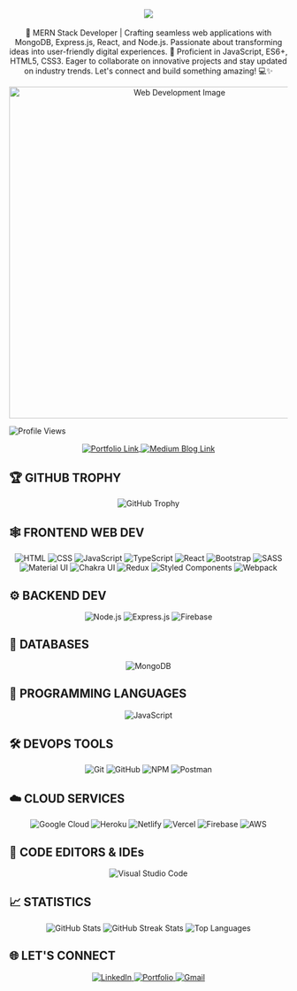 <h2 align="center">
  <a href="#"><img src="https://readme-typing-svg.herokuapp.com?color=FFFF&center=true&lines=Full+Stack+Web+Developer;1200%2B+Hours+of+Coding+Experience;Data+Structures+And+Algorithms"></a>
</h2>

<p align="center">👋 MERN Stack Developer | Crafting seamless web applications with MongoDB, Express.js, React, and Node.js. Passionate about transforming ideas into user-friendly digital experiences. 🚀 Proficient in JavaScript, ES6+, HTML5, CSS3. Eager to collaborate on innovative projects and stay updated on industry trends. Let's connect and build something amazing! 💻✨</p>
<!-- <h3 align="center">I dream of being recognized globally for something meaningful I can do for society.</h3> -->
<p align="center"><img src="https://imgs.search.brave.com/GIZVpntD8nBghn1rIX7k2fuiuNRVav8AVZ88d-MPnvg/rs:fit:1200:675:1/g:ce/aHR0cHM6Ly93d3cu/YmFjYW5jeXRlY2hu/b2xvZ3kuY29tL2lt/Zy9tZXJuLWltZ3Mv/YmFubmVyMS5qcGc" alt="Web Development Image" width="600"/></p>

<p align="left">
  <img src="https://komarev.com/ghpvc/?username=kmanishy&label=Profile%20views&color=0e75b6&style=flat" alt="Profile Views" />
</p>

<p align="center">
  <a href="https://manish-portfolio.vercel.app/">
    <img align="center" src="https://img.shields.io/badge/Portfolio-18A303?style=for-the-badge&logo=ionic&logoColor=white" alt="Portfolio Link" />
  </a>
  <a href="https://medium.com/@my1000088/">
    <img align="center" src="https://img.shields.io/badge/Medium-18A303?style=for-the-badge&logo=ionic&logoColor=white" alt="Medium Blog Link" />
  </a>
</p>

## 🏆 **GITHUB TROPHY**

<p align="center">
  <img src="https://github-profile-trophy.vercel.app/?username=kmanishy&theme=onedark&rank=S,SS,SSS,A,AA,AAA,SECRET,B,BB,BBB" alt="GitHub Trophy" />
</p>

## 🕸️ **FRONTEND WEB DEV**

<p align="center">
  <img src="https://img.shields.io/badge/HTML5-E34F26?style=for-the-badge&logo=html5&logoColor=white" alt="HTML" />
  <img src="https://img.shields.io/badge/CSS3-1572B6?style=for-the-badge&logo=css3&logoColor=white" alt="CSS" />
  <img src="https://img.shields.io/badge/JavaScript-F7DF1E?style=for-the-badge&logo=javascript&logoColor=black" alt="JavaScript" />
  <img src="https://img.shields.io/badge/TypeScript-007ACC?style=for-the-badge&logo=typescript&logoColor=white" alt="TypeScript" />
  <img src="https://img.shields.io/badge/React-20232A?style=for-the-badge&logo=react&logoColor=61DAFB" alt="React" />
  <img src="https://img.shields.io/badge/Bootstrap-563D7C?style=for-the-badge&logo=bootstrap&logoColor=white" alt="Bootstrap" />
  <img src="https://img.shields.io/badge/Sass-CC6699?style=for-the-badge&logo=sass&logoColor=white" alt="SASS" />
  <img src="https://img.shields.io/badge/Material--UI-%230081CB.svg?style=for-the-badge&logo=mui&logoColor=white" alt="Material UI" />
  <img src="https://img.shields.io/badge/Chakra%20UI-3bc7bd?style=for-the-badge&logo=chakraui&logoColor=white" alt="Chakra UI" />
  <img src="https://img.shields.io/badge/Redux-593D88?style=for-the-badge&logo=redux&logoColor=white" alt="Redux" />
  <img src="https://img.shields.io/badge/styled--components-DB7093?style=for-the-badge&logo=styled-components&logoColor=white" alt="Styled Components" />
  <img src="https://img.shields.io/badge/webpack-%238DD6F9.svg?style=for-the-badge&logo=webpack&logoColor=black" alt="Webpack" />
</p>

## ⚙️ **BACKEND DEV**

<p align="center">
  <img src="https://img.shields.io/badge/Node.js-43853D?style=for-the-badge&logo=node.js&logoColor=white" alt="Node.js" />
  <img src="https://img.shields.io/badge/Express.js-404D59?style=for-the-badge" alt="Express.js" />
  <img src="https://img.shields.io/badge/firebase-%23039BE5.svg?style=for-the-badge&logo=firebase" alt="Firebase" />
</p>

## 📅 **DATABASES**

<p align="center">
  <img src="https://img.shields.io/badge/MongoDB-4EA94B?style=for-the-badge&logo=mongodb&logoColor=white" alt="MongoDB" />
</p>

## 🎯 **PROGRAMMING LANGUAGES**

<p align="center">
  <img src="https://img.shields.io/badge/JavaScript-F7DF1E?style=for-the-badge&logo=javascript&logoColor=black" alt="JavaScript" />
</p>

## 🛠️ **DEVOPS TOOLS**

<p align="center">
  <img src="https://img.shields.io/badge/git-%23F05033.svg?style=for-the-badge&logo=git&logoColor=white" alt="Git" />
  <img src="https://img.shields.io/badge/github-%23121011.svg?style=for-the-badge&logo=github&logoColor=white" alt="GitHub" />
  <img src="https://img.shields.io/badge/NPM-%23000000.svg?style=for-the-badge&logo=npm&logoColor=white" alt="NPM" />
  <img src="https://img.shields.io/badge/Postman-FF6C37?style=for-the-badge&logo=postman&logoColor=white" alt="Postman" />
</p>

## ☁️ **CLOUD SERVICES**

<p align="center">
  <img src="https://img.shields.io/badge/GoogleCloud-%234285F4.svg?style=for-the-badge&logo=google-cloud&logoColor=white" alt="Google Cloud" />
  <img src="https://img.shields.io/badge/heroku-%23430098.svg?style=for-the-badge&logo=heroku&logoColor=white" alt="Heroku" />
  <img src="https://img.shields.io/badge/netlify-%23000000.svg?style=for-the-badge&logo=netlify&logoColor=#00C7B7" alt="Netlify" />
  <img src="https://img.shields.io/badge/vercel-%23000000.svg?style=for-the-badge&logo=vercel&logoColor=white" alt="Vercel" />
  <img src="https://img.shields.io/badge/firebase-%23039BE5.svg?style=for-the-badge&logo=firebase" alt="Firebase" />
  <img src="https://img.shields.io/badge/Amazon-_AWS-FF9900?style=for-the-badge&logo=amazon-aws&logoColor=white" alt="AWS" />
</p>

## 📄 **CODE EDITORS & IDEs**

<p align="center">
  <img src="https://img.shields.io/badge/VS%20Code-0078d7.svg?style=for-the-badge&logo=visual-studio-code&logoColor=white" alt="Visual Studio Code" />
</p>

## 📈 **STATISTICS**

<p align="center">
  <img src="https://github-readme-stats.vercel.app/api?username=kmanishy&show_icons=true&theme=tokyonight" alt="GitHub Stats" />
  <img src="https://github-readme-streak-stats.herokuapp.com/?user=kmanishy&theme=tokyonight" alt="GitHub Streak Stats" />
  <img src="https://github-readme-stats.vercel.app/api/top-langs/?username=kmanishy&theme=tokyonight&layout=compact" alt="Top Languages" />
</p>

## 🌐 **LET'S CONNECT**

<p align="center">
  <a href="https://www.linkedin.com/in/kmanishyadav/">
    <img src="https://img.shields.io/badge/LinkedIn-0077B5?style=for-the-badge&logo=linkedin&logoColor=white" alt="LinkedIn" />
  </a>
  <a href="https://manish-portfolio.vercel.app/">
    <img src="https://img.shields.io/badge/Portfolio-18A303?style=for-the-badge&logo=ionic&logoColor=white" alt="Portfolio" />
  </a>
  <a href="mailto:my1000088@gmail.com">
    <img src="https://img.shields.io/badge/Gmail-D14836?style=for-the-badge&logo=gmail&logoColor=white" alt="Gmail" />
  </a>
</p>
